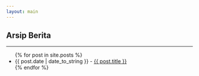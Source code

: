```yaml
---
layout: main
---
```


## Arsip Berita
---
<ul>
{% for post in site.posts %}
<li><span>{{ post.date | date_to_string }}</span> - <a href="{{ post.url }}">{{ post.title }}</a></li>
{% endfor %}
</ul>
